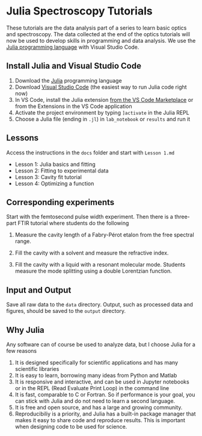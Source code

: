 # Julia Spectroscopy Tutorials

These tutorials are the data analysis part of a series to learn basic optics and spectroscopy.
The data collected at the end of the optics tutorials will now be used
to develop skills in programming and data analysis.
We use the [Julia programming language](https://julialang.org) with Visual Studio Code. 


## Install Julia and Visual Studio Code

1. Download the [Julia](https://julialang.org/downloads/) programming language
2. Download [Visual Studio Code](https://code.visualstudio.com/download) (the easiest way to run Julia code right now)
3. In VS Code, install the Julia extension [from the VS Code Marketplace](https://marketplace.visualstudio.com/items?itemName=julialang.language-julia) or from the Extensions in the VS Code application
4. Activate the project environment by typing `]activate` in the Julia REPL
5. Choose a Julia file (ending in `.jl`) in `lab_notebook` or `results` and run it


## Lessons

Access the instructions in the `docs` folder and start with `Lesson 1.md`

- Lesson 1: Julia basics and fitting
- Lesson 2: Fitting to experimental data
- Lesson 3: Cavity fit tutorial
- Lesson 4: Optimizing a function


## Corresponding experiments

Start with the femtosecond pulse width experiment.
Then there is a three-part FTIR tutorial where students do the following

1. Measure the cavity length of a Fabry-Pérot etalon from the free spectral range.

2. Fill the cavity with a solvent and measure the refractive index.

3. Fill the cavity with a liquid with a resonant molecular mode. Students measure the mode splitting using a double Lorentzian function.


## Input and Output

Save all raw data to the `data` directory.
Output, such as processed data and figures, should be saved to the `output` directory.


## Why Julia

Any software can of course be used to analyze data,
but I choose Julia for a few reasons

1. It is designed specifically for scientific applications and has many scientific libraries
2. It is easy to learn, borrowing many ideas from Python and Matlab
3. It is responsive and interactive, and can be used in Jupyter notebooks or in the REPL (Read Evaluate Print Loop) in the command line
4. It is fast, comparable to C or Fortran. So if performance is your goal, you can stick with Julia and do not need to learn a second language.
5. It is free and open source, and has a large and growing community.
6. Reproducibiliy is a priority, and Julia has a built-in package manager that makes it easy to share code and reproduce results. This is important when designing code to be used for science.

